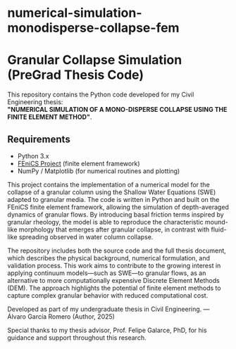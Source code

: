 # numerical-simulation-monodisperse-collapse-fem

# Granular Collapse Simulation (PreGrad Thesis Code)

This repository contains the Python code developed for my Civil Engineering thesis:  
**"NUMERICAL SIMULATION OF A MONO-DISPERSE COLLAPSE USING THE FINITE ELEMENT METHOD"**.

## Requirements
- Python 3.x
- [FEniCS Project](https://fenicsproject.org/) (finite element framework)
- NumPy / Matplotlib (for numerical routines and plotting)

This project contains the implementation of a numerical model for the collapse of a granular column using the Shallow Water Equations (SWE) adapted to granular media. The code is written in Python and built on the FEniCS finite element framework, allowing the simulation of depth-averaged dynamics of granular flows. By introducing basal friction terms inspired by granular rheology, the model is able to reproduce the characteristic mound-like morphology that emerges after granular collapse, in contrast with fluid-like spreading observed in water column collapse.

The repository includes both the source code and the full thesis document, which describes the physical background, numerical formulation, and validation process. This work aims to contribute to the growing interest in applying continuum models—such as SWE—to granular flows, as an alternative to more computationally expensive Discrete Element Methods (DEM). The approach highlights the potential of finite element methods to capture complex granular behavior with reduced computational cost.

Developed as part of my undergraduate thesis in Civil Engineering.
— Álvaro García Romero (Author, 2025)

Special thanks to my thesis advisor, Prof. Felipe Galarce, PhD, for his guidance and support throughout this research.
